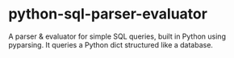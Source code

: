 # python-sql-parser-evaluator
A parser &amp; evaluator for simple SQL queries, built in Python using pyparsing. It queries a Python dict structured like a database. 
